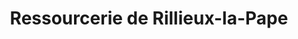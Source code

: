 ---
title: "Ressourcerie de Rillieux-la-Pape"
url: /rillieux-la-pape/ressourcerie-de-rillieux-la-pape/
shop: Gebrauchtwaren
---
